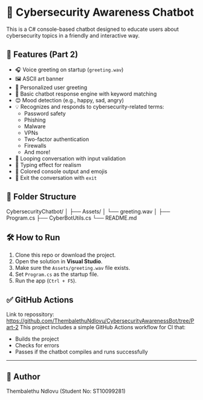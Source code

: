 # 🤖 Cybersecurity Awareness Chatbot

This is a C# console-based chatbot designed to educate users about cybersecurity topics in a friendly and interactive way.

## 🚀 Features (Part 2)
- 🎧 Voice greeting on startup (`greeting.wav`)
- 🖼️ ASCII art banner
- 👤 Personalized user greeting
- 🧠 Basic chatbot response engine with keyword matching
- 😊 Mood detection (e.g., happy, sad, angry)
- 💡 Recognizes and responds to cybersecurity-related terms:
  - Password safety
  - Phishing
  - Malware
  - VPNs
  - Two-factor authentication
  - Firewalls
  - And more!
- 🔁 Looping conversation with input validation
- 💬 Typing effect for realism
- 🎨 Colored console output and emojis
- 🛑 Exit the conversation with `exit`

## 📂 Folder Structure

CybersecurityChatbot/
│
├── Assets/
│ └── greeting.wav
│
├── Program.cs
├── CyberBotUtils.cs
└── README.md


## 🛠️ How to Run

1. Clone this repo or download the project.
2. Open the solution in **Visual Studio**.
3. Make sure the `Assets/greeting.wav` file exists.
4. Set `Program.cs` as the startup file.
5. Run the app (`Ctrl + F5`).

## ✅ GitHub Actions
Link to repossitory: https://github.com/ThembalethuNdlovu/CybersecurityAwarenessBot/tree/Part-2
This project includes a simple GitHub Actions workflow for CI that:
- Builds the project
- Checks for errors
- Passes if the chatbot compiles and runs successfully


---

## 🙌 Author

Thembalethu Ndlovu (Student No: ST10099281)

